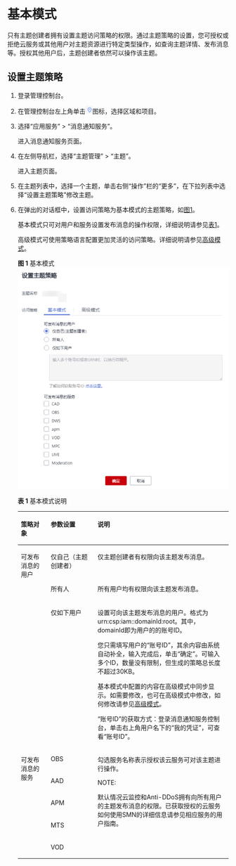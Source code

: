 # 基本模式<a name="ZH-CN_TOPIC_0111322651"></a>

只有主题创建者拥有设置主题访问策略的权限。通过主题策略的设置，您可授权或拒绝云服务或其他用户对主题资源进行特定类型操作，如查询主题详情、发布消息等。授权其他用户后，主题创建者依然可以操作该主题。

## 设置主题策略<a name="section123941655999"></a>

1.  登录管理控制台。
2.  在管理控制台左上角单击![](figures/zh-cn_image_0095665364.png)图标，选择区域和项目。
3.  选择“应用服务” \> “消息通知服务”。

    进入消息通知服务页面。

4.  在左侧导航栏，选择“主题管理” \> “主题”。

    进入主题页面。

5.  在主题列表中，选择一个主题，单击右侧“操作”栏的“更多”，在下拉列表中选择“设置主题策略”修改主题。
6.  在弹出的对话框中，设置访问策略为基本模式的主题策略，如[图1](#fig2922559162717)。

    基本模式只可对用户和服务设置发布消息的操作权限，详细说明请参见[表1](#table41411027111244)。

    高级模式可使用策略语言配置更加灵活的访问策略。详细说明请参见[高级模式](高级模式.md)。

    **图 1**  基本模式<a name="fig2922559162717"></a>  
    ![](figures/基本模式.png "基本模式")

    **表 1**  基本模式说明

    <a name="table41411027111244"></a>
    <table><thead align="left"><tr id="row13344231111244"><th class="cellrowborder" valign="top" width="14.141414141414144%" id="mcps1.2.4.1.1"><p id="p33478231112118"><a name="p33478231112118"></a><a name="p33478231112118"></a><strong id="b4426225716144"><a name="b4426225716144"></a><a name="b4426225716144"></a>策略对象</strong></p>
    </th>
    <th class="cellrowborder" valign="top" width="22.222222222222225%" id="mcps1.2.4.1.2"><p id="p18000631111244"><a name="p18000631111244"></a><a name="p18000631111244"></a><strong id="b2847308916144"><a name="b2847308916144"></a><a name="b2847308916144"></a>参数设置</strong></p>
    </th>
    <th class="cellrowborder" valign="top" width="63.63636363636363%" id="mcps1.2.4.1.3"><p id="p48765019111244"><a name="p48765019111244"></a><a name="p48765019111244"></a><strong id="b2461889016144"><a name="b2461889016144"></a><a name="b2461889016144"></a>说明</strong></p>
    </th>
    </tr>
    </thead>
    <tbody><tr id="row18473302111244"><td class="cellrowborder" rowspan="3" valign="top" width="14.141414141414144%" headers="mcps1.2.4.1.1 "><p id="p5383640695554"><a name="p5383640695554"></a><a name="p5383640695554"></a>可发布消息的用户</p>
    </td>
    <td class="cellrowborder" valign="top" width="22.222222222222225%" headers="mcps1.2.4.1.2 "><p id="p47398656111244"><a name="p47398656111244"></a><a name="p47398656111244"></a>仅自己（主题创建者）</p>
    </td>
    <td class="cellrowborder" valign="top" width="63.63636363636363%" headers="mcps1.2.4.1.3 "><p id="p14085905111244"><a name="p14085905111244"></a><a name="p14085905111244"></a>仅主题创建者有权限向该主题发布消息。</p>
    </td>
    </tr>
    <tr id="row11395712111244"><td class="cellrowborder" valign="top" headers="mcps1.2.4.1.1 "><p id="p43476026111244"><a name="p43476026111244"></a><a name="p43476026111244"></a>所有人</p>
    </td>
    <td class="cellrowborder" valign="top" headers="mcps1.2.4.1.2 "><p id="p31897252111244"><a name="p31897252111244"></a><a name="p31897252111244"></a>所有用户均有权限向该主题发布消息。</p>
    </td>
    </tr>
    <tr id="row23505339111244"><td class="cellrowborder" valign="top" headers="mcps1.2.4.1.1 "><p id="p57069044111244"><a name="p57069044111244"></a><a name="p57069044111244"></a>仅如下用户</p>
    </td>
    <td class="cellrowborder" valign="top" headers="mcps1.2.4.1.2 "><p id="p850910222516"><a name="p850910222516"></a><a name="p850910222516"></a>设置可向该主题发布消息的用户。格式为urn:csp:iam::domainId:root。其中，domainId即为用户的的账号ID。</p>
    <p id="p13818194012327"><a name="p13818194012327"></a><a name="p13818194012327"></a>您只需填写用户的“账号ID”，其余内容由系统自动补全，输入完成后，单击“确定”。可输入多个ID，数量没有限制，但生成的策略总长度不超过30KB。</p>
    <p id="p9731817181012"><a name="p9731817181012"></a><a name="p9731817181012"></a>基本模式中配置的内容在高级模式中同步显示。如需要修改，也可在高级模式中修改，如何修改请参见<a href="高级模式.md">高级模式</a>。</p>
    <p id="p1068720613235"><a name="p1068720613235"></a><a name="p1068720613235"></a>“账号ID”的获取方式：登录消息通知服务控制台，单击右上角用户名下的“我的凭证”，可查看“账号ID”。</p>
    </td>
    </tr>
    <tr id="row6059372111244"><td class="cellrowborder" rowspan="5" valign="top" width="14.141414141414144%" headers="mcps1.2.4.1.1 "><p id="p27095394111244"><a name="p27095394111244"></a><a name="p27095394111244"></a>可发布消息的服务</p>
    </td>
    <td class="cellrowborder" valign="top" width="22.222222222222225%" headers="mcps1.2.4.1.2 "><p id="p47243330111244"><a name="p47243330111244"></a><a name="p47243330111244"></a>OBS</p>
    </td>
    <td class="cellrowborder" rowspan="5" valign="top" width="63.63636363636363%" headers="mcps1.2.4.1.3 "><p id="p1504539111244"><a name="p1504539111244"></a><a name="p1504539111244"></a>勾选服务名称表示授权该云服务可对该主题进行操作。</p>
    <div class="note" id="note52989799155357"><a name="note52989799155357"></a><a name="note52989799155357"></a><span class="notetitle"> NOTE: </span><div class="notebody"><p id="p7146143155357"><a name="p7146143155357"></a><a name="p7146143155357"></a>默认情况云监控和Anti-DDoS拥有向所有用户的主题发布消息的权限。已获取授权的云服务如何使用SMN的详细信息请参见相应服务的用户指南。</p>
    </div></div>
    </td>
    </tr>
    <tr id="row739716584593"><td class="cellrowborder" valign="top" headers="mcps1.2.4.1.1 "><p id="p4397858155911"><a name="p4397858155911"></a><a name="p4397858155911"></a>AAD</p>
    </td>
    </tr>
    <tr id="row10225521015"><td class="cellrowborder" valign="top" headers="mcps1.2.4.1.1 "><p id="p0225429013"><a name="p0225429013"></a><a name="p0225429013"></a>APM</p>
    </td>
    </tr>
    <tr id="row163651584018"><td class="cellrowborder" valign="top" headers="mcps1.2.4.1.1 "><p id="p036508501"><a name="p036508501"></a><a name="p036508501"></a>MTS</p>
    </td>
    </tr>
    <tr id="row16584651305"><td class="cellrowborder" valign="top" headers="mcps1.2.4.1.1 "><p id="p55841157012"><a name="p55841157012"></a><a name="p55841157012"></a>VOD</p>
    </td>
    </tr>
    </tbody>
    </table>


